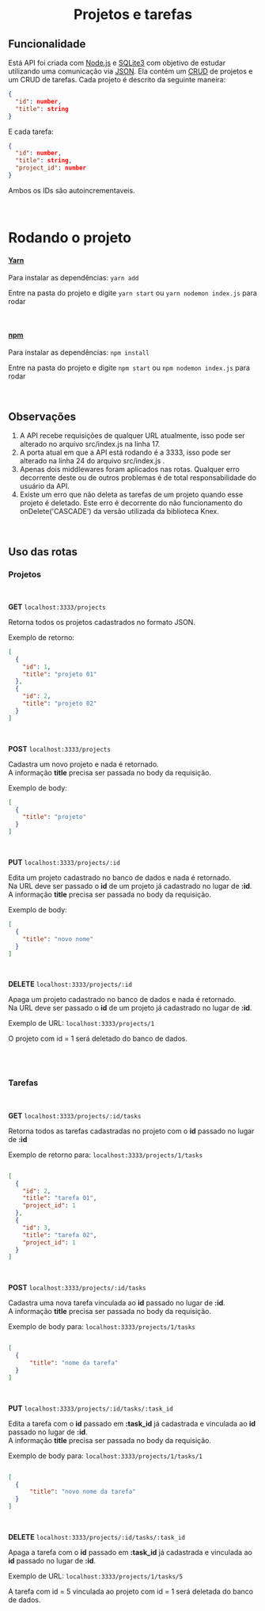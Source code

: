 <h1 align='center'> Projetos e tarefas </h1>

## Funcionalidade
Está API foi criada com [Node.js](https://nodejs.org/en/about/) e [SQLite3](https://www.sqlite.org/index.html) com objetivo de estudar utilizando uma comunicação via [JSON](https://www.json.org/json-pt.html). Ela contém um [CRUD](http://devfuria.com.br/sql/mysql-crud/) de projetos e um CRUD de tarefas.
Cada projeto é descrito da seguinte maneira:

```json
{
  "id": number,
  "title": string
}
```
E cada tarefa:

```json
{
  "id": number,
  "title": string,
  "project_id": number
}
```

Ambos os IDs são autoincrementaveis.

<br>

# Rodando o projeto
#### [Yarn](https://yarnpkg.com/)
Para instalar as dependências: `yarn add`

Entre na pasta do projeto e digite `yarn start` ou `yarn nodemon index.js` para rodar

<br>

#### [npm](https://www.npmjs.com/get-npm)
Para instalar as dependências: `npm install`

Entre na pasta do projeto e digite `npm start` ou `npm nodemon index.js` para rodar

<br>

## Observações
<ol>
	<li>
		A API recebe requisições de qualquer URL atualmente, isso pode ser alterado no arquivo src/index.js na linha 17. 
	</li>
	<li>
		A porta atual em que a API está rodando é a 3333, isso pode ser alterado na linha 24 do arquivo src/index.js .
	</li>
	<li>
		Apenas dois middlewares foram aplicados nas rotas. Qualquer erro decorrente deste ou de outros problemas é de total responsabilidade do usuário da API.
	</li>
	<li>
		Existe um erro que não deleta as tarefas de um projeto quando esse projeto é deletado. Este erro é decorrente do não funcionamento do onDelete('CASCADE') da versão utilizada da biblioteca Knex.
	</li>
	
</ol>

<br>

## Uso das rotas

### Projetos

<br>

**GET** `localhost:3333/projects` 

Retorna todos os projetos cadastrados no formato JSON. <br>

Exemplo de retorno:
```json
[
  {
    "id": 1,
    "title": "projeto 01"
  },
  {
    "id": 2,
    "title": "projeto 02"
  }
]
```

<br>

**POST** `localhost:3333/projects` 

Cadastra um novo projeto e nada é retornado. <br>
A informação **title** precisa ser passada no body da requisição. <br>

Exemplo de body:
```json
[
  {
    "title": "projeto"
  }
]
```

<br>

**PUT** `localhost:3333/projects/:id` 

Edita um projeto cadastrado no banco de dados e nada é retornado. <br>
Na URL deve ser passado o **id** de um projeto já cadastrado no lugar de **:id**. A informação **title** precisa ser passada no body da requisição. <br>

Exemplo de body:
```json
[
  {
    "title": "novo nome"
  }
]
```

<br>

**DELETE** `localhost:3333/projects/:id` 

Apaga um projeto cadastrado no banco de dados e nada é retornado. <br>
Na URL deve ser passado o **id** de um projeto já cadastrado no lugar de **:id**.

Exemplo de URL:
`localhost:3333/projects/1`

O projeto com id = 1 será deletado do banco de dados.

<br><br>

### Tarefas

<br>

**GET** `localhost:3333/projects/:id/tasks`

Retorna todos as tarefas cadastradas no projeto com o **id** passado no lugar de **:id**

Exemplo de retorno para: `localhost:3333/projects/1/tasks`
```json

[
  {
    "id": 2,
    "title": "tarefa 01",
    "project_id": 1
  },
  {
    "id": 3,
    "title": "tarefa 02",
    "project_id": 1
  }
]
```

<br>

**POST** `localhost:3333/projects/:id/tasks`

Cadastra uma nova tarefa vinculada ao **id** passado no lugar de **:id**. <br>
A informação **title** precisa ser passada no body da requisição. <br>

Exemplo de body para: `localhost:3333/projects/1/tasks`
```json

[
  {
	  "title": "nome da tarefa"
  }
]
```

<br>

**PUT** `localhost:3333/projects/:id/tasks/:task_id`

Edita a tarefa com o **id** passado em **:task_id** já cadastrada e vinculada ao **id** passado no lugar de **:id**. <br>
A informação **title** precisa ser passada no body da requisição. <br>

Exemplo de body para: `localhost:3333/projects/1/tasks/1`
```json

[
  {
	  "title": "novo nome da tarefa"
  }
]
```

<br>

**DELETE** `localhost:3333/projects/:id/tasks/:task_id`

Apaga a tarefa com o **id** passado em **:task_id** já cadastrada e vinculada ao **id** passado no lugar de **:id**. <br>

Exemplo de URL:
`localhost:3333/projects/1/tasks/5`

A tarefa com id = 5 vinculada ao projeto com id = 1 será deletada do banco de dados.
